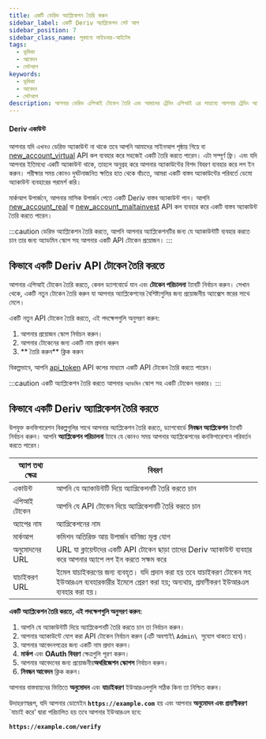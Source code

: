 ```yaml
---
title: একটি ডেরিভ অ্যাপ্লিকেশন তৈরি করুন
sidebar_label: একটি Deriv অ্যাপ্লিকেশন সেট আপ
sidebar_position: 7
sidebar_class_name: লুকানো সাইডবার-আইটেম
tags:
  - ভূমিকা
  - আবেদন
  - সেটআপ
keywords:
  - ভূমিকা
  - আবেদন
  - সেটআপ
description: আপনার ডেরিভ এপিআই টোকেন তৈরি এবং আমাদের ট্রেডিং এপিআই এর সাহায্যে আপনার ট্রেডিং অ্যাপ্লিকেশন তৈরি করার একটি ধাপে ধাপে গাইড। আরও জানুন.
---
```


#### Deriv একাউন্ট

আপনার যদি এখনও ডেরিভ অ্যাকাউন্ট না থাকে তবে আপনি আমাদের সাইনআপ পৃষ্ঠায় গিয়ে বা <a href="api-explorer#new_account_virtual" target="_blank" rel="noopener noreferrer">new_account_virtual</a> API কল ব্যবহার করে সহজেই একটি তৈরি করতে পারেন। এটা সম্পূর্ণ ফ্রি। এবং যদি আপনার ইতিমধ্যে একটি অ্যাকাউন্ট থাকে, তাহলে অনুগ্রহ করে আপনার অ্যাকাউন্টের বিশদ বিবরণ ব্যবহার করে লগ ইন করুন। পরীক্ষার সময় কোনও দুর্ঘটনাজনিত ক্ষতির হাত থেকে বাঁচতে, আমরা একটি বাস্তব অ্যাকাউন্টের পরিবর্তে ডেমো অ্যাকাউন্ট ব্যবহারের পরামর্শ করি।

মার্কআপ উপার্জনে, আপনার মাসিক উপার্জন পেতে একটি Deriv বাস্তব অ্যাকাউন্ট পান। আপনি <a href="api-explorer#new_account_real" target="_blank" rel="noopener noreferrer">new_account_real</a> বা <a href="api-explorer#new_account_maltainvest" target="_blank" rel="noopener noreferrer">new_account_maltainvest</a> API কল ব্যবহার করে একটি বাস্তব অ্যাকাউন্ট তৈরি করতে পারেন।

:::caution
ডেরিভ অ্যাপ্লিকেশন তৈরি করতে, আপনি আপনার অ্যাপ্লিকেশনটির জন্য যে অ্যাকাউন্টটি ব্যবহার করতে চান তার জন্য অ্যাডমিন স্কোপ সহ আপনার একটি API টোকেন প্রয়োজন।
:::

## কিভাবে একটি Deriv API টোকেন তৈরি করতে

আপনার এপিআই টোকেন তৈরি করতে, কেবল ড্যাশবোর্ডে যান এবং **টোকেন পরিচালনা** ট্যাবটি নির্বাচন করুন। সেখান থেকে, একটি নতুন টোকেন তৈরি করুন যা আপনার অ্যাপ্লিকেশনের বৈশিষ্ট্যগুলির জন্য প্রয়োজনীয় অ্যাক্সেস স্তরের সাথে মেলে।

একটি নতুন API টোকেন তৈরি করতে, এই পদক্ষেপগুলি অনুসরণ করুন:

1. আপনার প্রয়োজন স্কোপ নির্বাচন করুন।
2. আপনার টোকেনের জন্য একটি নাম প্রদান করুন
3. \*\* তৈরি করুন\*\* ক্লিক করুন

বিকল্পভাবে, আপনি <a href="api-explorer#api_token" target="_blank" rel="noopener noreferrer">api_token</a> API কলের মাধ্যমে একটি API টোকেন তৈরি করতে পারেন।

:::caution
একটি অ্যাপ্লিকেশন তৈরি করতে আপনার `অ্যাডমিন` স্কোপ সহ একটি টোকেন দরকার।
:::

## কিভাবে একটি Deriv অ্যাপ্লিকেশন তৈরি করতে

উপযুক্ত কনফিগারেশন বিকল্পগুলির সাথে আপনার অ্যাপ্লিকেশন তৈরি করতে, ড্যাশবোর্ডে **নিবন্ধন অ্যাপ্লিকেশন** ট্যাবটি নির্বাচন করুন। আপনি **অ্যাপ্লিকেশন পরিচালনা** ট্যাবে যে কোনও সময় আপনার অ্যাপ্লিকেশনের কনফিগারেশনে পরিবর্তন করতে পারেন।

| অ্যাপ তথ্য ক্ষেত্র | বিবরণ                                                                                                                                                         |
| ------------------ | ------------------------------------------------------------------------------------------------------------------------------------------------------------- |
| একাউন্ট            | আপনি যে অ্যাকাউন্টটি দিয়ে অ্যাপ্লিকেশনটি তৈরি করতে চান                                                                                                       |
| এপিআই টোকেন        | আপনি যে API টোকেন দিয়ে অ্যাপ্লিকেশনটি তৈরি করতে চান                                                                                                          |
| অ্যাপের নাম        | অ্যাপ্লিকেশনের নাম                                                                                                                                            |
| মার্কআপ            | কমিশন অতিরিক্ত আয় উপার্জন বাণিজ্য মূল্য যোগ                                                                                                                  |
| অনুমোদনের URL      | URL যা ক্লায়েন্টদের একটি API টোকেন ছাড়া তাদের Deriv অ্যাকাউন্ট ব্যবহার করে আপনার অ্যাপে লগ ইন করতে সক্ষম করে                                                |
| যাচাইকরণ URL       | ইমেল যাচাইকরণের জন্য ব্যবহৃত। যদি প্রদান করা হয় তবে যাচাইকরণ টোকেন সহ ইউআরএল ব্যবহারকারীর ইমেলে প্রেরণ করা হয়; অন্যথায়, প্রমাণীকরণ ইউআরএল ব্যবহার করা হয়। |

**একটি অ্যাপ্লিকেশন তৈরি করতে, এই পদক্ষেপগুলি অনুসরণ করুন:**

1. আপনি যে অ্যাকাউন্টটি দিয়ে অ্যাপ্লিকেশনটি তৈরি করতে চান তা নির্বাচন করুন।
2. আপনার অ্যাকাউন্টে যোগ করা API টোকেন নির্বাচন করুন (এটি অবশ্যই\ `Admin\ `সুযোগ থাকতে হবে)।
3. আপনার আবেদনপত্রের জন্য একটি নাম প্রদান করুন।
4. **মার্কপ** এবং **OAuth বিবরণ** ক্ষেত্রগুলি পূরণ করুন।
5. আপনার আবেদনের জন্য প্রয়োজনীয়**অথরিজেশন স্কোপস** নির্বাচন করুন।
6. **নিবন্ধন আবেদন** ক্লিক করুন।

আপনার বাস্তবায়নের ভিত্তিতে **অনুমোদন** এবং **যাচাইকরণ** ইউআরএলগুলি সঠিক কিনা তা নিশ্চিত করুন।

উদাহরণস্বরূপ, যদি আপনার ডোমেইন **`https://example.com`** হয় এবং আপনার **অনুমোদন এবং প্রমাণীকরণ** \`যাচাই করে' দ্বারা পরিচালিত হয় তবে আপনার ইউআরএল হবে:

**`https://example.com/verify`**
